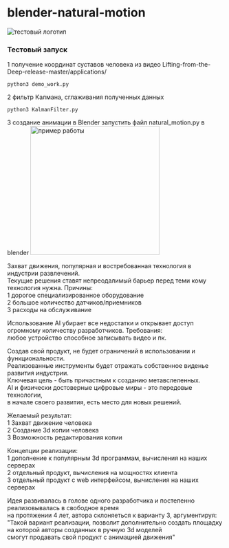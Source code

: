 # blender-natural-motion
![тестовый логотип](https://github.com/naturalkind/blender-natural-motion/blob/main/logo.png)
### Тестовый запуск
1 получение координат суставов человека из видео Lifting-from-the-Deep-release-master/applications/   
```
python3 demo_work.py
```
2 фильтр Калмана, сглаживания полученных данных    
```
python3 KalmanFilter.py
```
3 создание анимации в Blender
запустить файл natural_motion.py в blender
<img src="https://github.com/naturalkind/blender-natural-motion/blob/main/temp_gif_2.gif" alt="пример работы" width="300"/>

Захват движения, популярная и востребованная технология в индустрии развлечений.    
Текущие решения ставят непреодалимый барьер перед теми кому технология нужна. Причины:    
1 дорогое специализированное оборудование      
2 большое количество датчиков/приемников    
3 расходы на обслуживание    

Использование AI убирает все недостатки и открывает доступ    
огромному количеству разработчиков. Требования:    
любое устройство способное записывать видео и пк.    

Создав свой продукт, не будет ограничений в использовании и функциональности.    
Реализованные инструменты будет отражать собственное виденье развития индустрии.    
Ключевая цель - быть причастным к созданию метавслеленных.    
AI и физически достоверные цифровые миры - это передовые технологии,     
в начале своего развития, есть место для новых решений.    

Желаемый результат:    
1 Захват движение человека     
2 Создание 3d копии человека    
3 Возможность редактирования копии     

Концепции реализации:     
1 дополнение к популярным 3d программам, вычисления на наших серверах     
2 отдельный продукт, вычисления на мощностях клиента     
3 отдельный продукт с web интерфейсом, вычисления на наших серверах     

Идея развивалась в голове одного разработчика и постепенно реализовывалась в свободное время    
на протяжении 4 лет, автора склоняеться к варианту 3, аргументируя:     
"Такой вариант реализации, позволит дополнительно создать площадку на которой авторы созданных в ручную 3d моделей     
смогут продавать свой продукт с анимацией движения"    
